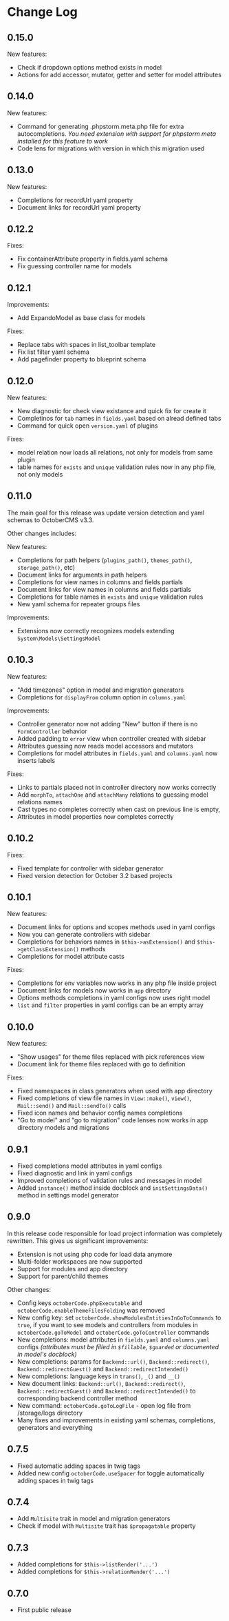 # Change Log

## 0.15.0

New features:

- Check if dropdown options method exists in model
- Actions for add accessor, mutator, getter and setter for model attributes

## 0.14.0

New features:

- Command for generating .phpstorm.meta.php file for extra autocompletions. *You need extension with support for phpstorm meta installed for this feature to work*
- Code lens for migrations with version in which this migration used

## 0.13.0

New features:

- Completions for recordUrl yaml property
- Document links for recordUrl yaml property

## 0.12.2

Fixes:

- Fix containerAttribute property in fields.yaml schema
- Fix guessing controller name for models

## 0.12.1

Improvements:

- Add ExpandoModel as base class for models

Fixes:

- Replace tabs with spaces in list_toolbar template
- Fix list filter yaml schema
- Add pagefinder property to blueprint schema

## 0.12.0

New features:

- New diagnostic for check view existance and quick fix for create it
- Completinos for `tab` names in `fields.yaml` based on alread defined tabs
- Command for quick open `version.yaml` of plugins

Fixes:

- model relation now loads all relations, not only for models from same plugin
- table names for `exists` and `unique` validation rules now in any php file, not only models

## 0.11.0

The main goal for this release was update version detection and yaml schemas to OctoberCMS v3.3.

Other changes includes:

New features:

- Completions for path helpers (`plugins_path()`, `themes_path()`, `storage_path()`, etc)
- Document links for arguments in path helpers
- Completions for view names in columns and fields partials
- Document links for view names in columns and fields partials
- Completions for table names in `exists` and `unique` validation rules
- New yaml schema for repeater groups files

Improvements:

- Extensions now correctly recognizes models extending `System\Models\SettingsModel`

## 0.10.3

New features:

- "Add timezones" option in model and migration generators
- Completions for `displayFrom` column option in `columns.yaml`

Improvements:

- Controller generator now not adding "New" button if there is no `FormController` behavior
- Added padding to `error` view when controller created with sidebar
- Attributes guessing now reads model accessors and mutators
- Completions for model attributes in `fields.yaml` and `columns.yaml` now inserts labels

Fixes:

- Links to partials placed not in controller directory now works correctly
- Add `morphTo`, `attachOne` and `attachMany` relations to guessing model relations names
- Cast types no completes correctly when cast on previous line is empty,
- Attributes in model properties now completes correctly

## 0.10.2

Fixes:

- Fixed template for controller with sidebar generator
- Fixed version detection for October 3.2 based projects

## 0.10.1

New features:

- Document links for options and scopes methods used in yaml configs
- Now you can generate controllers with sidebar
- Completions for behaviors names in `$this->asExtension()` and `$this->getClassExtension()` methods
- Completions for model attribute casts

Fixes:

- Completions for env variables now works in any php file inside project
- Document links for models now works in `app` directory
- Options methods completions in yaml configs now uses right model
- `list` and `filter` properties in yaml configs can be an empty array

## 0.10.0

New features:

- "Show usages" for theme files replaced with pick references view
- Document link for theme files replaced with go to definition

Fixes:

- Fixed namespaces in class generators when used with app directory
- Fixed completions of view file names in `View::make()`, `view()`, `Mail::send()` and `Mail::sendTo()` calls
- Fixed icon names and behavior config names completions
- "Go to model" and "go to migration" code lenses now works in app directory models and migrations

## 0.9.1

- Fixed completions model attributes in yaml configs
- Fixed diagnostic and link in yaml configs
- Improved completions of validation rules and messages in model
- Added `instance()` method inside docblock and `initSettingsData()` method in settings model generator

## 0.9.0

In this release code responsible for load project information was completely rewritten. This gives us significant improvements:

- Extension is not using php code for load data anymore
- Multi-folder workspaces are now supported
- Support for modules and app directory
- Support for parent/child themes

Other changes:

- Config keys `octoberCode.phpExecutable` and `octoberCode.enableThemeFilesFolding` was removed
- New config key: set `octoberCode.showModulesEntitiesInGoToCommands` to `true`, if you want to see models and controllers from modules in `octoberCode.goToModel` and `octoberCode.goToController` commands
- New completions: model attributes in `fields.yaml` and `columns.yaml` configs *(attributes must be filled in `$fillable`, `$guarded` or documented in model's docblock)*
- New completions: params for `Backend::url()`, `Backend::redirect()`, `Backend::redirectGuest()` and `Backend::redirectIntended()`
- New completions: language keys in `trans()`, `_()` and `__()`
- New document links: `Backend::url()`, `Backend::redirect()`, `Backend::redirectGuest()` and `Backend::redirectIntended()` to corresponding backend controller method
- New command: `octoberCode.goToLogFile` - open log file from /storage/logs directory
- Many fixes and improvements in existing yaml schemas, completions, generators and everything

## 0.7.5

- Fixed automatic adding spaces in twig tags
- Added new config `octoberCode.useSpacer` for toggle automatically adding spaces in twig tags

## 0.7.4

- Add `Multisite` trait in model and migration generators
- Check if model with `Multisite` trait has `$propagatable` property

## 0.7.3

- Added completions for `$this->listRender('...')`
- Added completions for `$this->relationRender('...')`

## 0.7.0

- First public release
